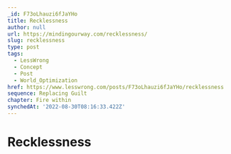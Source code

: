 ```yaml
---
_id: F73oLhauzi6fJaYHo
title: Recklessness
author: null
url: https://mindingourway.com/recklessness/
slug: recklessness
type: post
tags:
  - LessWrong
  - Concept
  - Post
  - World_Optimization
href: https://www.lesswrong.com/posts/F73oLhauzi6fJaYHo/recklessness
sequence: Replacing Guilt
chapter: Fire within
synchedAt: '2022-08-30T08:16:33.422Z'
---
```


# Recklessness
